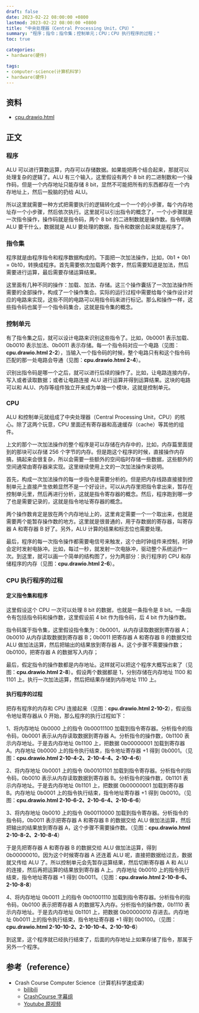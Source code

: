 ```yaml
---
draft: false
date: 2023-02-22 08:00:00 +0800
lastmod: 2023-02-22 08:00:00 +0800
title: "中央处理器（Central Processing Unit，CPU）"
summary: "程序；指令；指令集；控制单元；CPU；CPU 执行程序的过程；"
toc: true

categories:
- hardware(硬件)

tags:
- computer-science(计算机科学)
- hardware(硬件)
---
```


## 资料

- <a href="/drawio/computer-science/hardware/cpu.drawio.html">cpu.drawio.html</a>

## 正文

### 程序

ALU 可以进行算数运算，内存可以存储数据。如果能把两个结合起来，那就可以处理复杂的逻辑了。ALU 有三个输入，这里假设有两个 8 bit 的二进制数和一个操作码，但是一个内存地址只能存储 8 bit，显然不可能把所有的东西都存在一个内存地址上，然后一股脑的扔给 ALU。

所以这里就需要一种方式把需要执行的逻辑转化成一个一个的小步骤，每个内存地址存一个小步骤，然后依次执行。这里就可以引出指令的概念了，一个小步骤就是一次指令操作，操作码就是指令码，两个 8 bit 的二进制数就是操作数。指令明确 ALU 要干什么，数据就是 ALU 要处理的数据，指令和数据合起来就是程序了。

### 指令集

程序就是由程序指令和程序数据构成的。下面把一次加法操作，比如，0b1 + 0b1 = 0b10，转换成程序。首先需要依次加载两个数字，然后需要知道是加法，然后需要进行运算，最后需要存储运算结果。

这里面有几种不同的操作：加载、加法、存储。这三个操作囊括了一次加法操作所需要的全部操作，构成了一个操作集合。实际的运行过程中需要给每个操作设计对应的电路来实现，这些不同的电路可以用指令码来进行标记。那么和操作一样，这些指令码也属于一个指令码集合，这就是指令集的概念。

### 控制单元

有了指令集之后，就可以设计电路来识别这些指令了。比如，0b0001 表示加载、0b0010 表示加法、0b0011 表示存储。每一个指令码对应一个电路（见图：**cpu.drawio.html 2-2**），当输入一个指令码的时候，整个电路只有和这个指令码匹配的那一处电路会导通（见图：**cpu.drawio.html 2-4**）。

识别出指令码是哪一个之后，就可以进行后续的操作了。比如，让电路连接内存，写入或者读取数据；或者让电路连接 ALU 进行运算并得到运算结果。这块的电路可以和 ALU、内存等组件独立开来成为单独一个模块，这就是控制单元。

### CPU

ALU 和控制单元就组成了中央处理器（Central Processing Unit，CPU）的核心。除了这两个玩意，CPU 里面还有寄存器和高速缓存（cache）等其他的组件。

上文的那个一次加法操作的整个程序是可以存储在内存中的，比如，内存篇里面提到的那块可以存储 256 个字节的内存。但是跑这个程序的时候，直接操作内存搞，搞起来会很复杂，所以会需要一些额外的空间临时存储一些数据，这些额外的空间通常由寄存器来实现。这里继续使用上文的一次加法操作来说明。

首先，构成一次加法操作的每一步指令是需要分析的。但是把内存线路直接接到控制单元上直接产生依赖显然不是一个好设计。可以从内存里把指令拿出来，暂存在控制单元里，然后再进行分析，这就是指令寄存器的概念。然后，程序跑到哪一步了也是需要记录的，这就是指令地址寄存器的概念。

两个操作数肯定是放在两个内存地址上的，这里肯定需要一个一个取出来，也就是需要两个能暂存操作数的地方。这里就是很普通的，用于存数据的寄存器，叫寄存器 A 和寄存器 B 好了。另外，ALU 计算的结果和标志位也需要处理。

最后，程序的每一次指令操作都需要电信号来触发，这个由时钟组件来控制，时钟会定时发射电脉冲。比如，每过一秒，就发射一次电脉冲，驱动整个系统运作一次。到这里，就可以画一个简单的结构图了，分为两部分：执行程序的 CPU 和存储程序的内存（见图：**cpu.drawio.html 2-6**）。

### CPU 执行程序的过程

#### 定义指令集和程序

这里假设这个 CPU 一次可以处理 8 bit 的数据，也就是一条指令是 8 bit。一条指令有包括指令码和操作数，这里假设前 4 bit 作为指令码，后 4 bit 作为操作数。

指令码属于指令集，这里假设指令集为：0b0001，从内存读取数据到寄存器 A；0b0010 从内存读取数据到寄存器 B；0b0011 把寄存器 A 和寄存器 B 的数据交给 ALU 做加法运算，然后把输出的结果放到寄存器 A，这个步骤不需要操作数；0b0100，把寄存器 A 的数据写入内存；

最后，假定指令的操作数都是内存地址。这样就可以把这个程序大概写出来了（见图：**cpu.drawio.html 2-8**）。假设两个数据都是 1，分别存储在内存地址 1100 和 1101 上。执行一次加法运算，然后把结果存储到内存地址 1110 上。

#### 执行程序的过程

把存有程序的内存和 CPU 连接起来（见图：**cpu.drawio.html 2-10-2**），假设指令地址寄存器从 0 开始，那么程序的执行过程如下：

1、将内存地址 0b0000 上的指令 0b00011100 加载到指令寄存器。分析指令的指令码，0b0001 表示从内存读取数据到寄存器 A。分析指令的操作数，0b1100 表示内存地址。于是去内存地址 0b1100 上，把数据 0b00000001 加载到寄存器 A。内存地址 0b0000 上的指令执行结束，指令地址寄存器 +1 得到 0b0001。（见图：**cpu.drawio.html 2-10-4-2、2-10-4-4、2-10-4-6**）

2、将内存地址 0b0001 上的指令 0b00101101 加载到指令寄存器。分析指令的指令码，0b0010 表示从内存读取数据到寄存器 B。分析指令的操作数，0b1101 表示内存地址。于是去内存地址 0b1101 上，把数据 0b00000001 加载到寄存器 B。内存地址 0b0001 上的指令执行结束，指令地址寄存器 +1 得到 0b0010。（见图：**cpu.drawio.html 2-10-6-2、2-10-6-4、2-10-6-6**）

3、将内存地址 0b0010 上的指令 0b00110000 加载到指令寄存器。分析指令的指令码，0b0011 表示把寄存器 A 和寄存器 B 的数据交给 ALU 做加法运算，然后把输出的结果放到寄存器 A，这个步骤不需要操作数。（见图：**cpu.drawio.html 2-10-8-2、2-10-8-4**）

于是先把寄存器 A 和寄存器 B 的数据交给 ALU 做加法运算，得到 0b00000010。因为这个时候寄存器 A 还连着 ALU 呢，直接把数据给过去，数据就又传给 ALU 了。所以控制单元会先暂存运算结果，然后切断寄存器 A 和 ALU 的连接，然后再把运算的结果放到寄存器 A 上。内存地址 0b0010 上的指令执行结束，指令地址寄存器 +1 得到 0b0011。（见图：**cpu.drawio.html 2-10-8-6、2-10-8-8**）

4、将内存地址 0b0011 上的指令 0b01001110 加载到指令寄存器。分析指令的指令码，0b0100 表示把寄存器 A 的数据写入内存。分析指令的操作数，0b1110 表示内存地址。于是去内存地址 0b1101 上，把数据 0b00000010 存进去。内存地址 0b0011 上的指令执行结束，指令地址寄存器 +1 得到 0b0100。（见图：**cpu.drawio.html 2-10-10-2、2-10-10-4、2-10-10-6**）

到这里，这个程序就已经执行结束了，后面的内存地址上如果存储了指令，那属于另外一个程序。

## 参考（reference）

- Crash Course Computer Science（计算机科学速成课）
  - [bilibili](https://www.bilibili.com/video/BV1EW411u7th)
  - [CrashCourse 字幕组](https://github.com/1c7/crash-course-computer-science-chinese)
  - [Youtube 原视频](https://www.youtube.com/playlist?list=PL8dPuuaLjXtNlUrzyH5r6jN9ulI)

